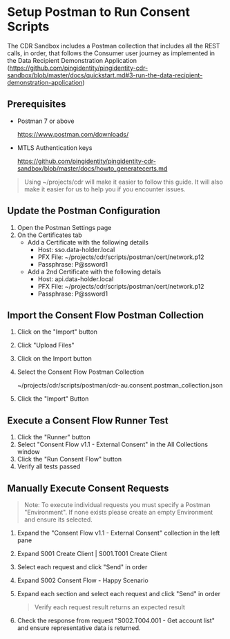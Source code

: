 # Setup Postman to Run Consent Scripts
The CDR Sandbox includes a Postman collection that includes all the REST calls, in order, that follows the Consumer user journey as implemented in the Data Recipient Demonstration Application (https://github.com/pingidentity/pingidentity-cdr-sandbox/blob/master/docs/quickstart.md#3-run-the-data-recipient-demonstration-application)

## Prerequisites

* Postman 7 or above

   https://www.postman.com/downloads/
* MTLS Authentication keys

   https://github.com/pingidentity/pingidentity-cdr-sandbox/blob/master/docs/howto_generatecerts.md

> Using ~/projects/cdr will make it easier to follow this guide. It will also make it easier for us to help you if you encounter issues.

## Update the Postman Configuration 
1. Open the Postman Settings page
2. On the Certificates tab
   * Add a Certificate with the following details
      * Host: sso.data-holder.local
      * PFX File: ~/projects/cdr/scripts/postman/cert/network.p12
      * Passphrase: P@ssword1
   * Add a 2nd Certificate with the following details
      * Host: api.data-holder.local
      * PFX File: ~/projects/cdr/scripts/postman/cert/network.p12
      * Passphrase: P@ssword1
      
## Import the Consent Flow Postman Collection
1. Click on the "Import" button
2. Click "Upload Files"
3. Click on the Import button
4. Select the Consent Flow Postman Collection

   ~/projects/cdr/scripts/postman/cdr-au.consent.postman_collection.json
5. Click the "Import" Button
   
## Execute a Consent Flow Runner Test
1. Click the "Runner" button
2. Select "Consent Flow v1.1 - External Consent" in the All Collections window
3. Click  the "Run Consent Flow" button
4. Verify all tests passed

## Manually Execute Consent Requests

> Note: To execute individual requests you must specify a Postman "Environment". If none exists please create an empty Environment and ensure its selected.

1. Expand the "Consent Flow v1.1 - External Consent" collection in the left pane
2. Expand S001 Create Client | S001.T001 Create Client
3. Select each request and click "Send" in order
4. Expand S002 Consent Flow - Happy Scenario
5. Expand each section and select each request and click "Send" in order
   > Verify each request result returns an expected result

6. Check the response from request "S002.T004.001 - Get account list" and ensure representative data is returned.
